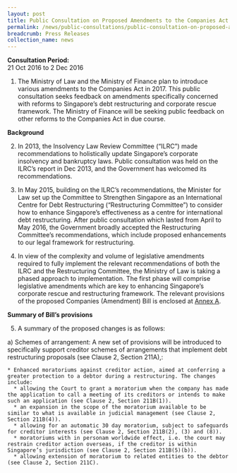 ```yaml
---
layout: post
title: Public Consultation on Proposed Amendments to the Companies Act to Strengthen Singapore as an International Centre for Debt Restructuring
permalink: /news/public-consultations/public-consultation-on-proposed-amendments-to-the-companies-act-
breadcrumb: Press Releases
collection_name: news
---
```


**Consultation Period:**  
21 Oct 2016 to 2 Dec 2016

1. The Ministry of Law and the Ministry of Finance plan to introduce various amendments to the Companies Act in 2017. This public consultation seeks feedback on amendments specifically concerned with reforms to Singapore’s debt restructuring and corporate rescue framework. The Ministry of Finance will be seeking public feedback on other reforms to the Companies Act in due course.


**Background**


2. In 2013, the Insolvency Law Review Committee (“ILRC”) made recommendations to holistically update Singapore’s corporate insolvency and bankruptcy laws. Public consultation was held on the ILRC’s report in Dec 2013, and the Government has welcomed its recommendations.


3. In May 2015, building on the ILRC’s recommendations, the Minister for Law set up the Committee to Strengthen Singapore as an International Centre for Debt Restructuring (“Restructuring Committee”) to consider how to enhance Singapore’s effectiveness as a centre for international debt restructuring. After public consultation which lasted from April to May 2016, the Government broadly accepted the Restructuring Committee’s recommendations, which include proposed enhancements to our legal framework for restructuring.


4. In view of the complexity and volume of legislative amendments required to fully implement the relevant recommendations of both the ILRC and the Restructuring Committee, the Ministry of Law is taking a phased approach to implementation. The first phase will comprise legislative amendments which are key to enhancing Singapore’s corporate rescue and restructuring framework. The relevant provisions of the proposed Companies (Amendment) Bill is enclosed at [Annex A]().




**Summary of Bill’s provisions**


5.    A summary of the proposed changes is as follows:  

  a) Schemes of arrangement: A new set of provisions will be introduced to specifically support creditor schemes of arrangements that implement debt restructuring proposals (see Clause 2,  Section 211A),:  
  
    * Enhanced moratoriums against creditor action, aimed at conferring a greater protection to a debtor during a restructuring. The changes include:
      * allowing the Court to grant a moratorium when the company has made the application to call a meeting of its creditors or intends to make such an application (see Clause 2, Section 211B(1)).
      * an expansion in the scope of the moratorium available to be similar to what is available in judicial management (see Clause 2, Section 211B(4)).
      * allowing for an automatic 30 day moratorium, subject to safeguards for creditor interests (see Clause 2, Section 211B(2), (3) and (8)).
      * moratoriums with in personam worldwide effect, i.e. the court may restrain creditor action overseas, if the creditor is within Singapore’s jurisdiction (see Clause 2, Section 211B(5)(b)).
      * allowing extension of moratorium to related entities to the debtor (see Clause 2, Section 211C).




